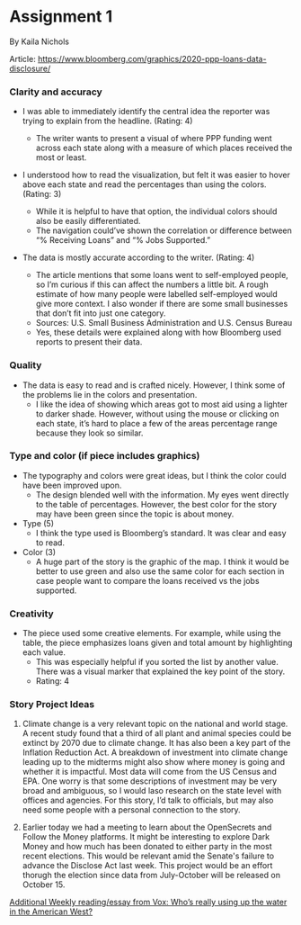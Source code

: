 # Assignment 1
By Kaila Nichols

Article: https://www.bloomberg.com/graphics/2020-ppp-loans-data-disclosure/

### Clarity and accuracy
* I was able to immediately identify the central idea the reporter was trying to explain from the headline. (Rating: 4)  
  * The writer wants to present a visual of where PPP funding went across each state along with a measure of which places received the most or least. 

* I understood how to read the visualization, but felt it was easier to hover above each state and read the percentages than using the colors. (Rating: 3)
  * While it is helpful to have that option, the individual colors should also be easily differentiated. 
  * The navigation could’ve shown the correlation or difference between “% Receiving Loans” and “% Jobs Supported.” 

* The data is mostly accurate according to the writer. (Rating: 4)
  * The article mentions that some loans went to self-employed people, so I’m curious if this can affect the numbers a little bit. A rough estimate of how many people were labelled self-employed would give more context. I also wonder if there are some small businesses that don’t fit into just one category. 
  * Sources: U.S. Small Business Administration and U.S. Census Bureau
  * Yes, these details were explained along with how Bloomberg used reports to present their data.
  
### Quality
* The data is easy to read and is crafted nicely. However, I think some of the problems lie in the colors and presentation.
  * I like the idea of showing which areas got to most aid using a lighter to darker shade. However, without using the mouse or clicking on each state, it’s hard to place a few of the areas percentage range because they look so similar. 

### Type and color (if piece includes graphics)
* The typography and colors were great ideas, but I think the color could have been improved upon. 
  * The design blended well with the information. My eyes went directly to the table of percentages. However, the best color for the story may have been green since the topic is about money.  
* Type (5)
  * I think the type used is Bloomberg’s standard. It was clear and easy to read. 
* Color (3)
  * A huge part of the story is the graphic of the map. I think it would be better to use green and also use the same color for each section in case people want to compare the loans received vs the jobs supported. 


### Creativity
* The piece used some creative elements. For example, while using the table, the piece emphasizes loans given and total amount by highlighting each value. 
  * This was especially helpful if you sorted the list by another value. There was a visual marker that explained the key point of the story. 
  * Rating: 4


### Story Project Ideas

1. Climate change is a very relevant topic on the national and world stage. A recent study found that a third of all plant and animal species could be extinct by 2070 due to climate change. It has also been a key part of the Inflation Reduction Act. A breakdown of investment into climate change leading up to the midterms might also show where money is going and whether it is impactful. Most data will come from the US Census and EPA. One worry is that some descriptions of investment may be very broad and ambiguous, so I would laso research on the state level with offices and agencies. For this story, I’d talk to officials, but may also need some people with a personal connection to the story.

2. Earlier today we had a meeting to learn about the OpenSecrets and Follow the Money platforms. It might be interesting to explore Dark Money and how much has been donated to either party in the most recent elections. This would be relevant amid the Senate's failure to advance the Disclose Act last week. This project would be an effort thorugh the election since data from July-October will be released on October 15. 

[Additional Weekly reading/essay from Vox: Who’s really using up the water in the American West?](https://www.youtube.com/watch?v=f0gN1x6sVTc&t=223s)
